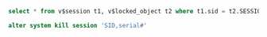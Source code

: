 
```sql
select * from v$session t1, v$locked_object t2 where t1.sid = t2.SESSION_ID;
```

```sql
alter system kill session 'SID,serial#'
```

